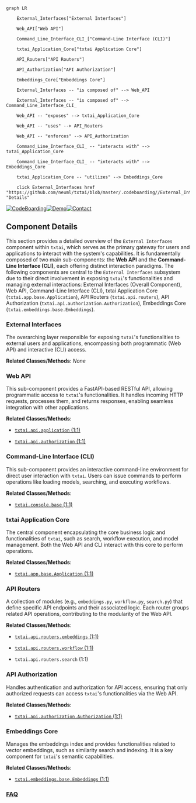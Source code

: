 ```mermaid

graph LR

    External_Interfaces["External Interfaces"]

    Web_API["Web API"]

    Command_Line_Interface_CLI_["Command-Line Interface (CLI)"]

    txtai_Application_Core["txtai Application Core"]

    API_Routers["API Routers"]

    API_Authorization["API Authorization"]

    Embeddings_Core["Embeddings Core"]

    External_Interfaces -- "is composed of" --> Web_API

    External_Interfaces -- "is composed of" --> Command_Line_Interface_CLI_

    Web_API -- "exposes" --> txtai_Application_Core

    Web_API -- "uses" --> API_Routers

    Web_API -- "enforces" --> API_Authorization

    Command_Line_Interface_CLI_ -- "interacts with" --> txtai_Application_Core

    Command_Line_Interface_CLI_ -- "interacts with" --> Embeddings_Core

    txtai_Application_Core -- "utilizes" --> Embeddings_Core

    click External_Interfaces href "https://github.com/neuml/txtai/blob/master/.codeboarding//External_Interfaces.md" "Details"

```

[![CodeBoarding](https://img.shields.io/badge/Generated%20by-CodeBoarding-9cf?style=flat-square)](https://github.com/CodeBoarding/GeneratedOnBoardings)[![Demo](https://img.shields.io/badge/Try%20our-Demo-blue?style=flat-square)](https://www.codeboarding.org/demo)[![Contact](https://img.shields.io/badge/Contact%20us%20-%20contact@codeboarding.org-lightgrey?style=flat-square)](mailto:contact@codeboarding.org)



## Component Details



This section provides a detailed overview of the `External Interfaces` component within `txtai`, which serves as the primary gateway for users and applications to interact with the system's capabilities. It is fundamentally composed of two main sub-components: the **Web API** and the **Command-Line Interface (CLI)**, each offering distinct interaction paradigms. The following components are central to the `External Interfaces` subsystem due to their direct involvement in exposing `txtai`'s functionalities and managing external interactions: External Interfaces (Overall Component), Web API, Command-Line Interface (CLI), txtai Application Core (`txtai.app.base.Application`), API Routers (`txtai.api.routers`), API Authorization (`txtai.api.authorization.Authorization`), Embeddings Core (`txtai.embeddings.base.Embeddings`).



### External Interfaces

The overarching layer responsible for exposing `txtai`'s functionalities to external users and applications, encompassing both programmatic (Web API) and interactive (CLI) access.





**Related Classes/Methods**: _None_



### Web API

This sub-component provides a FastAPI-based RESTful API, allowing programmatic access to `txtai`'s functionalities. It handles incoming HTTP requests, processes them, and returns responses, enabling seamless integration with other applications.





**Related Classes/Methods**:



- <a href="https://github.com/neuml/txtai/blob/master/src/python/txtai/api/application.py#L1-L1" target="_blank" rel="noopener noreferrer">`txtai.api.application` (1:1)</a>

- <a href="https://github.com/neuml/txtai/blob/master/src/python/txtai/api/authorization.py#L1-L1" target="_blank" rel="noopener noreferrer">`txtai.api.authorization` (1:1)</a>





### Command-Line Interface (CLI)

This sub-component provides an interactive command-line environment for direct user interaction with `txtai`. Users can issue commands to perform operations like loading models, searching, and executing workflows.





**Related Classes/Methods**:



- <a href="https://github.com/neuml/txtai/blob/master/src/python/txtai/console/base.py#L1-L1" target="_blank" rel="noopener noreferrer">`txtai.console.base` (1:1)</a>





### txtai Application Core

The central component encapsulating the core business logic and functionalities of `txtai`, such as search, workflow execution, and model management. Both the Web API and CLI interact with this core to perform operations.





**Related Classes/Methods**:



- <a href="https://github.com/neuml/txtai/blob/master/src/python/txtai/app/base.py#L1-L1" target="_blank" rel="noopener noreferrer">`txtai.app.base.Application` (1:1)</a>





### API Routers

A collection of modules (e.g., `embeddings.py`, `workflow.py`, `search.py`) that define specific API endpoints and their associated logic. Each router groups related API operations, contributing to the modularity of the Web API.





**Related Classes/Methods**:



- <a href="https://github.com/neuml/txtai/blob/master/src/python/txtai/api/routers/embeddings.py#L1-L1" target="_blank" rel="noopener noreferrer">`txtai.api.routers.embeddings` (1:1)</a>

- <a href="https://github.com/neuml/txtai/blob/master/src/python/txtai/api/routers/workflow.py#L1-L1" target="_blank" rel="noopener noreferrer">`txtai.api.routers.workflow` (1:1)</a>

- `txtai.api.routers.search` (1:1)





### API Authorization

Handles authentication and authorization for API access, ensuring that only authorized requests can access `txtai`'s functionalities via the Web API.





**Related Classes/Methods**:



- <a href="https://github.com/neuml/txtai/blob/master/src/python/txtai/api/authorization.py#L1-L1" target="_blank" rel="noopener noreferrer">`txtai.api.authorization.Authorization` (1:1)</a>





### Embeddings Core

Manages the embeddings index and provides functionalities related to vector embeddings, such as similarity search and indexing. It is a key component for `txtai`'s semantic capabilities.





**Related Classes/Methods**:



- <a href="https://github.com/neuml/txtai/blob/master/src/python/txtai/embeddings/base.py#L1-L1" target="_blank" rel="noopener noreferrer">`txtai.embeddings.base.Embeddings` (1:1)</a>









### [FAQ](https://github.com/CodeBoarding/GeneratedOnBoardings/tree/main?tab=readme-ov-file#faq)